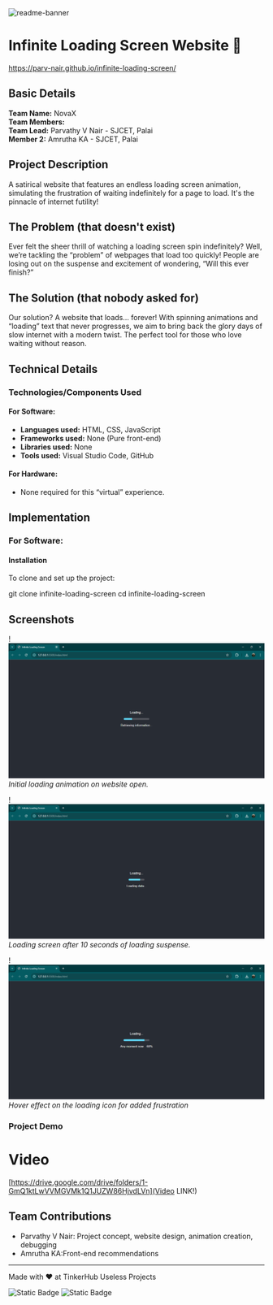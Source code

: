 <img width="1280" alt="readme-banner" src="https://github.com/user-attachments/assets/35332e92-44cb-425b-9dff-27bcf1023c6c">

# Infinite Loading Screen Website 🎯
https://parv-nair.github.io/infinite-loading-screen/

## Basic Details
**Team Name:** NovaX  
**Team Members:**  
**Team Lead:** Parvathy V Nair - SJCET, Palai  
**Member 2:** Amrutha KA - SJCET, Palai  

## Project Description
A satirical website that features an endless loading screen animation, simulating the frustration of waiting indefinitely for a page to load. It's the pinnacle of internet futility!

## The Problem (that doesn't exist)
Ever felt the sheer thrill of watching a loading screen spin indefinitely? Well, we’re tackling the “problem” of webpages that load too quickly! People are losing out on the suspense and excitement of wondering, “Will this ever finish?”

## The Solution (that nobody asked for)
Our solution? A website that loads... forever! With spinning animations and “loading” text that never progresses, we aim to bring back the glory days of slow internet with a modern twist. The perfect tool for those who love waiting without reason.

## Technical Details

### Technologies/Components Used

#### For Software:
- **Languages used:** HTML, CSS, JavaScript
- **Frameworks used:** None (Pure front-end)
- **Libraries used:** None
- **Tools used:** Visual Studio Code, GitHub

#### For Hardware:
- None required for this “virtual” experience.

## Implementation

### For Software:

#### Installation
To clone and set up the project:

git clone infinite-loading-screen
cd infinite-loading-screen

## Screenshots 
!<img src="assets/retrievinginfo.png" width="auto" height="auto">
*Initial loading animation on website open.*

!<img src="assets/loadingdata.png" width="auto" height="auto">
*Loading screen after 10 seconds of loading suspense.*

!<img src="assets/anymomentnow.png" width="auto" height="auto">
*Hover effect on the loading icon for added frustration*


### Project Demo
# Video
[https://drive.google.com/drive/folders/1-GmQ1ktLwVVMGVMk1Q1JUZW86HjvdLVn](Video LINK!)


## Team Contributions
- Parvathy V Nair: Project concept, website design, animation creation, debugging
- Amrutha KA:Front-end recommendations

---
Made with ❤️ at TinkerHub Useless Projects 

![Static Badge](https://img.shields.io/badge/TinkerHub-24?color=%23000000&link=https%3A%2F%2Fwww.tinkerhub.org%2F)
![Static Badge](https://img.shields.io/badge/UselessProject--24-24?link=https%3A%2F%2Fwww.tinkerhub.org%2Fevents%2FQ2Q1TQKX6Q%2FUseless%2520Projects)


